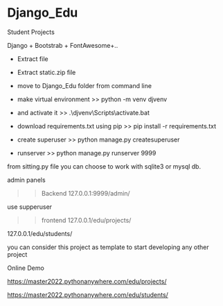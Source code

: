 # Django_Edu
 Student Projects 

Django + Bootstrab + FontAwesome+..

- Extract file
- Extract static.zip file
- move to Django_Edu folder from command line
- make virtual environment >> python -m venv djvenv 
- and activate it >> .\djvenv\Scripts\activate.bat
- download requirements.txt using pip >> pip install -r requirements.txt
- create superuser >> python manage.py createsuperuser

- runserver >> python manage.py runserver 9999

from sitting.py file you can choose to work with sqlite3 or mysql db.

admin panels
>>Backend
127.0.0.1:9999/admin/

use supperuser

>>frontend
127.0.0.1/edu/projects/

127.0.0.1/edu/students/

you can consider this project as template to start developing any other project


Online Demo


https://master2022.pythonanywhere.com/edu/projects/

https://master2022.pythonanywhere.com/edu/students/

